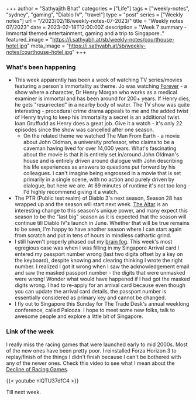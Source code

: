 +++
author = "Sathyajith Bhat"
categories = ["Life"]
tags = ["weekly-notes", "sydney", "gaming", "Diablo IV", "travel"]
type = "post"
series = ["Weekly notes"]
url = "/2023/02/18/weekly-notes-07-2023/"
title = "Weekly notes 07/2023"
date = 2023-02-18T12:00:00Z
description = "Week 7 summary - Immortal themed entertainment, gaming and a trip to Singapore.."
featured_image = "https://i.sathyabh.at/sb/weekly-notes/courthouse-hotel.jpg"
meta_image = "https://i.sathyabh.at/sb/weekly-notes/courthouse-hotel.jpg"
+++

### What's been happening

* This week apparently has been a week of watching TV series/movies featuring a person's immortality as theme. Jo was watching [Forever](https://en.wikipedia.org/wiki/Forever_(2014_TV_series)) - a show where a character, Dr Henry Morgan who works as a medical examiner is immortal and has been around for 200+ years. If Henry dies, he gets "resurrected" in a nearby body of water. The TV show was quite interesting - procedural crime drama appeals to me and the added twist of Henry trying to keep his immortality a secret is an additional twist. Ioan Gruffudd as Henry does a great job. Give it a watch - it's only 22 episodes since the show was cancelled after one season. 
  * On the related theme we watched The Man From Earth - a movie about John Oldman, a university professor, who claims to be a caveman having lived for over 14,000 years. What's fascinating about the movie is that it is entirely set in/around John Oldman's house and is entirely driven around dialogue with John describing his life experiences as answers to questions put forward by his colleagues. I can't imagine being engrossed in a movie that is set primarily in a single scene, with no action and purely driven by dialogue, but here we are. At 89 minutes of runtime it's not too long - I'd highly recommend giving it a watch.
* The PTR (Public test realm) of Diablo 3's next season, Season 28 has wrapped up and the season will start next week. [The Altar](https://www.youtube.com/watch?v=wh-OJwXX9Zg&list=PLTM2LsSuA3j-exejFNzR3AreAM94c9Off&index=1) is an interesting change to this season's unique power, and many expect this season to be the "last big" season as it is expected that the season will continue till Diablo IV's launch in June. Whether that will be true remains to be seen, I'm happy to have another season where I can start again from scratch and put in tens of hours in mindless cathartic grind.
* I still haven't properly phased out my [brain fog](/2023/01/21/weekly-notes-03-2023/). This week's most egregious case was when I was filling in my Singapore Arrival card I entered my passport number wrong (last two digits offset by a key on the keyboard), despite knowing and clearing thinking I wrote the right number. I realized I got it wrong when I saw the acknowledgement email and saw the masked passport number - the digits that were unmasked were wrong! Wonder what would have happened if I had got the masked digits wrong. I had to re-apply for an arrival card because even though you can update the arrival card details, the passport number is essentially considered as primary key and cannot be changed. 
* I fly out to Singapore this Sunday for The Trade Desk's annual weeklong conference, called Palooza. I hope to meet some new folks, talk to awesome people and explore a little bit of Singapore. 

### Link of the week

I really miss the racing games that were launched early to mid 2000s. Most of the new ones have been pretty poor. I reinstalled Forza Horizon 3 to replay/finish of the things I didn't finish because I can't be bothered with any of the newer ones. Check this video to see what I mean about the [Decline of Racing Games](https://www.youtube.com/watch?v=nlQTU37dfC4).

{{< youtube nlQTU37dfC4 >}}

Till next week.